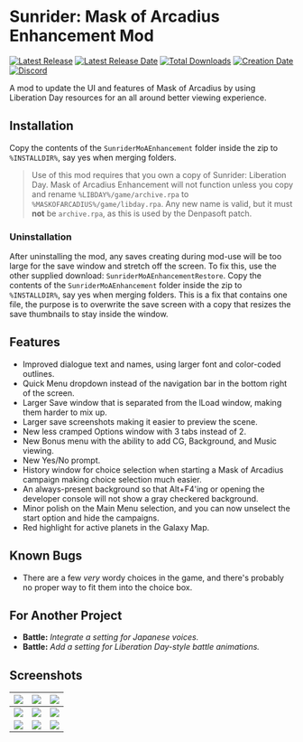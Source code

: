 # Sunrider: Mask of Arcadius Enhancement Mod

[![Latest Release](https://img.shields.io/github/release-pre/trigger-segfault/SunriderMoAEnhancement.svg?style=flat&label=version)](https://github.com/trigger-segfault/SunriderMoAEnhancement/releases/latest)
[![Latest Release Date](https://img.shields.io/github/release-date-pre/trigger-segfault/SunriderMoAEnhancement.svg?style=flat&label=released)](https://github.com/trigger-segfault/SunriderMoAEnhancement/releases/latest)
[![Total Downloads](https://img.shields.io/github/downloads/trigger-segfault/SunriderMoAEnhancement/total.svg?style=flat)](https://github.com/trigger-segfault/SunriderMoAEnhancement/releases)
[![Creation Date](https://img.shields.io/badge/created-april%202019-A642FF.svg?style=flat)](https://github.com/trigger-segfault/SunriderMoAEnhancement/commit/5bd85d70639683ba405c5645b91f93b5976ad32e)
[![Discord](https://img.shields.io/discord/436949335947870238.svg?style=flat&logo=discord&label=chat&colorB=7389DC&link=https://discord.gg/vB7jUbY)](https://discord.gg/vB7jUbY)
<!--[![Love in Space Forums](https://img.shields.io/badge/love%20in%20space-forums-C75051.svg?style=flat)](http://forum.loveinspace.moe/thread/631/sunrider-academy-purevn-activity-completion)-->

A mod to update the UI and features of Mask of Arcadius by using Liberation Day resources for an all around better viewing experience.

## Installation

Copy the contents of the `SunriderMoAEnhancement` folder inside the zip to `%INSTALLDIR%`, say yes when merging folders.

> Use of this mod requires that you own a copy of Sunrider: Liberation Day. Mask of Arcadius Enhancement will not function unless you copy and rename `%LIBDAY%/game/archive.rpa` to `%MASKOFARCADIUS%/game/libday.rpa`. Any new name is valid, but it must **not** be `archive.rpa`, as this is used by the Denpasoft patch.

### Uninstallation

After uninstalling the mod, any saves creating during mod-use will be too large for the save window and stretch off the screen. To fix this, use the other supplied download: `SunriderMoAEnhancementRestore`. Copy the contents of the `SunriderMoAEnhancement` folder inside the zip to `%INSTALLDIR%`, say yes when merging folders. This is a fix that contains one file, the purpose is to overwrite the save screen with a copy that resizes the save thumbnails to stay inside the window.

## Features

* Improved dialogue text and names, using larger font and color-coded outlines.
* Quick Menu dropdown instead of the navigation bar in the bottom right of the screen.
* Larger Save window that is separated from the lLoad window, making them harder to mix up.
* Larger save screenshots making it easier to preview the scene.
* New less cramped Options window with 3 tabs instead of 2.
* New Bonus menu with the ability to add CG, Background, and Music viewing.
* New Yes/No prompt.
* History window for choice selection when starting a Mask of Arcadius campaign making choice selection much easier.
* An always-present background so that Alt+F4'ing or opening the developer console will not show a gray checkered background.
* Minor polish on the Main Menu selection, and you can now unselect the start option and hide the campaigns.
* Red highlight for active planets in the Galaxy Map.

## Known Bugs

* There are a few *very* wordy choices in the game, and there's probably no proper way to fit them into the choice box.

## For Another Project

* **Battle:** *Integrate a setting for Japanese voices.*
* **Battle:** *Add a setting for Liberation Day-style battle animations.*

## Screenshots

|[![](https://i.imgur.com/i7WfBBK.png)](https://i.imgur.com/2Nn7IZ1.png)|[![](https://i.imgur.com/88NPssG.png)](https://i.imgur.com/kLKy3FZ.png)|[![](https://i.imgur.com/a4eS6N6.png)](https://i.imgur.com/m1xiSk7.png)|
|:--:|:--:|:--:|
|[![](https://i.imgur.com/gHf4wgS.png)](https://i.imgur.com/HKT8xQ0.png)|[![](https://i.imgur.com/M9ZLSue.png)](https://i.imgur.com/Rhm2D8H.png)|[![](https://i.imgur.com/IgpCoAB.png)](https://i.imgur.com/WUFOgPJ.png)|
|[![](https://i.imgur.com/IUJPLDb.png)](https://i.imgur.com/nAegDlv.png)|[![](https://i.imgur.com/bCWNgCr.png)](https://i.imgur.com/wZh0AXA.png)|[![](https://i.imgur.com/EN89pqe.png)](https://i.imgur.com/6dWc6Op.png)|
